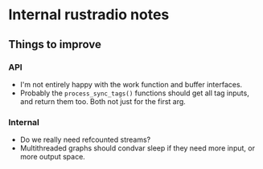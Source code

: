 # Internal rustradio notes

## Things to improve

### API

* I'm not entirely happy with the work function and buffer interfaces.
* Probably the `process_sync_tags()` functions should get all tag inputs, and
  return them too. Both not just for the first arg.

### Internal

* Do we really need refcounted streams?
* Multithreaded graphs should condvar sleep if they need more input, or more
  output space.
